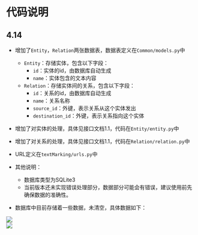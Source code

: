 # 代码说明



## 4.14

- 增加了`Entity`，`Relation`两张数据表，数据表定义在`Common/models.py`中
  - `Entity`：存储实体，包含以下字段：
    - `id`：实体的id，由数据库自动生成
    - `name`：实体包含的文本内容
  - `Relation`：存储实体间的关系，包含以下字段：
    - `id`：关系的id，由数据库自动生成
    - `name`：关系名称
    - `source_id`：外键，表示关系从这个实体发出
    - `destination_id`：外键，表示关系指向这个实体
  
- 增加了对实体的处理，具体见接口文档1.1，代码在`Entity/entity.py`中

- 增加了对关系的处理，具体见接口文档1.1，代码在`Relation/relation.py`中

- URL定义在`textMarking/urls.py`中

- 其他说明：

  - 数据库类型为SQLite3
  - 当前版本还未实现错误处理部分，数据部分可能会有错误，建议使用前先确保数据的准确性。
- 数据库中目前存储着一些数据，未清空，具体数据如下：
  
<div align = left><img src="C:\Users\zz\Desktop\学习资料\软件工程\图片\entity.png"  />
  
  <div align =left><img src="C:\Users\zz\Desktop\学习资料\软件工程\图片\relation.png"  />


